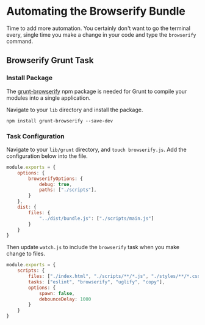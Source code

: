 # Automating the Browserify Bundle

Time to add more automation. You certainly don't want to go the terminal every, single time you make a change in your code and type the `browserify` command.


## Browserify Grunt Task

### Install Package

The [grunt-browserify](https://www.npmjs.com/package/grunt-browserify) npm package is needed for Grunt to compile your modules into a single application.

Navigate to your `lib` directory and install the package.

```
npm install grunt-browserify --save-dev
```

### Task Configuration

Navigate to your `lib/grunt` directory, and `touch browserify.js`. Add the configuration below into the file.

```js
module.exports = {
    options: {
        browserifyOptions: {
            debug: true,
            paths: ["./scripts"],
        }
    },
    dist: {
        files: {
            "../dist/bundle.js": ["./scripts/main.js"]
        }
    }
}

```

Then update `watch.js` to include the `browserify` task when you make change to files.

```js
module.exports = {
    scripts: {
        files: ["./index.html", "./scripts/**/*.js", "./styles/**/*.css", "!node_modules/**/*.js"],
        tasks: ["eslint", "browserify", "uglify", "copy"],
        options: {
            spawn: false,
            debounceDelay: 1000
        }
    }
}
```
